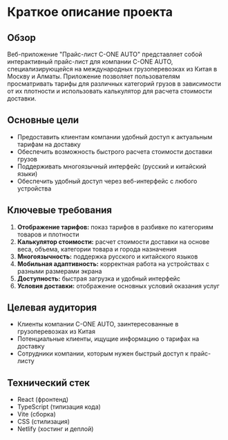 # Краткое описание проекта

## Обзор
Веб-приложение "Прайс-лист C-ONE AUTO" представляет собой интерактивный прайс-лист для компании C-ONE AUTO, специализирующейся на международных грузоперевозках из Китая в Москву и Алматы. Приложение позволяет пользователям просматривать тарифы для различных категорий грузов в зависимости от их плотности и использовать калькулятор для расчета стоимости доставки.

## Основные цели
- Предоставить клиентам компании удобный доступ к актуальным тарифам на доставку
- Обеспечить возможность быстрого расчета стоимости доставки грузов
- Поддерживать многоязычный интерфейс (русский и китайский языки)
- Обеспечить удобный доступ через веб-интерфейс с любого устройства

## Ключевые требования
1. **Отображение тарифов:** показ тарифов в разбивке по категориям товаров и плотности
2. **Калькулятор стоимости:** расчет стоимости доставки на основе веса, объема, категории товара и города назначения
3. **Многоязычность:** поддержка русского и китайского языков
4. **Мобильная адаптивность:** корректная работа на устройствах с разными размерами экрана
5. **Доступность:** быстрая загрузка и удобный интерфейс
6. **Условия доставки:** отображение основных условий оказания услуг

## Целевая аудитория
- Клиенты компании C-ONE AUTO, заинтересованные в грузоперевозках из Китая
- Потенциальные клиенты, ищущие информацию о тарифах на доставку
- Сотрудники компании, которым нужен быстрый доступ к прайс-листу

## Технический стек
- React (фронтенд)
- TypeScript (типизация кода)
- Vite (сборка)
- CSS (стилизация)
- Netlify (хостинг и деплой) 
